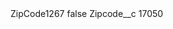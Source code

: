 <?xml version="1.0" encoding="UTF-8"?>
<CustomMetadata xmlns="http://soap.sforce.com/2006/04/metadata" xmlns:xsi="http://www.w3.org/2001/XMLSchema-instance" xmlns:xsd="http://www.w3.org/2001/XMLSchema">
    <label>ZipCode1267</label>
    <protected>false</protected>
    <values>
        <field>Zipcode__c</field>
        <value xsi:type="xsd:string">17050</value>
    </values>
</CustomMetadata>
